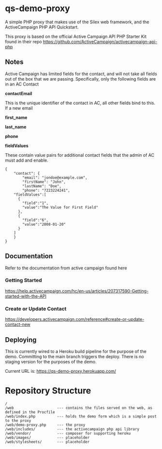 # qs-demo-proxy

A simple PHP proxy that makes use of the Silex web framework, and the ActiveCampaign PHP API Quickstart.

This proxy is based on the official Active Campaign API PHP Starter Kit found in their repo https://github.com/ActiveCampaign/activecampaign-api-php

## Notes

Active Campaign has limited fields for the contact, and will not take all fields out of the box that we are passing. Specifically, only the following fields are in an AC Contact

**contactEmail** 

This is the unique identifier of the contact in AC, all other fields bind to this. If a new email 


**first_name**

**last_name**

**phone**

**fieldValues**

These contain value pairs for additional contact fields that the admin of AC must add and enable.



```
{
	"contact": {
		"email": "jondoe@example.com",
		"firstName": "John",
		"lastName": "Doe",
		"phone": "7223224241",
    "fieldValues":[
      {
        "field":"1",
        "value":"The Value for First Field"
      },
      {
        "field":"6",
        "value":"2008-01-20"
      }
    ]
	}
}
```

## Documentation

Refer to the documentation from active campaign found here 

### Getting Started
https://help.activecampaign.com/hc/en-us/articles/207317590-Getting-started-with-the-API

### Create or Update Contact
https://developers.activecampaign.com/reference#create-or-update-contact-new

## Deploying

This is currently wired to a Heroku build pipeline for the purpose of the demo. Committing to the main branch triggers the deploy. There is no staging version for the purposes of the demo. 

Current URL is: https://qs-demo-proxy.herokuapp.com/

# Repository Structure

```
/
/web 					--- contains the files served on the web, as defined in the Procfile
/web/index.php 			--- holds the demo form which is a simple post to the proxy
/web/demo-proxy.php 	--- the proxy
/web/includes/			--- the activecampaign php api library
/web/vendor/			--- composer for supporting heroku
/web/images/			--- placeholder
/web/stylesheets/		--- placeholder
```


